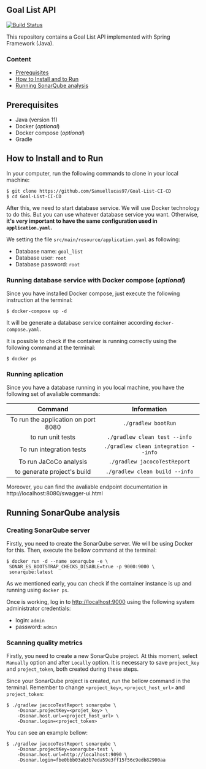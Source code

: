 ## Goal List API

[![Build Status](https://travis-ci.com/Samuellucas97/Goal-List-CI-CD.svg?branch=main)](https://travis-ci.com/Samuellucas97/Goal-List-CI-CD)

This repository contains a Goal List API implemented with Spring Framework (Java).

### Content

 - [Prerequisites]()
 - [How to Install and to Run]()
 - [Running SonarQube analysis]()


## Prerequisites

- Java (version 11)
- Docker (_optional_)
- Docker compose (_optional_)
- Gradle

## How to Install and to Run

In your computer, run the following commands to clone in your local machine:

```
$ git clone https://github.com/Samuellucas97/Goal-List-CI-CD  
$ cd Goal-List-CI-CD
```

After this, we need to start database service. We will use Docker technology to do this. But you can use whatever database service you want.
Otherwise, **it's very important to have the same configuration used in `application.yaml`.**

We setting the file `src/main/resource/application.yaml` as following: 

- Database name: `goal_list`
- Database user: `root`
- Database password: `root`

### Running database service with Docker compose (_optional_)

Since you have installed Docker compose, just execute the following instruction at the terminal:

```
$ docker-compose up -d
```

It will be generate a database service container according `docker-compose.yaml`.

It is possible to check if the container is running correctly using the following command at the terminal:

```
$ docker ps
```
  

### Running aplication

Since you have a database running in you local machine, you have the following set of avaliable commands:

|                Command               |              Information             |
|:------------------------------------:|:------------------------------------:|
| To run the application  on port 8080 |          `./gradlew bootRun`         |
|           to run unit tests          |     `./gradlew clean test --info`    |
|       To run integration tests       | `./gradlew clean integration --info` |
|       To run JaCoCo analysis       | `./gradlew jacocoTestReport` |
|      to generate project's build     |    `./gradlew clean build --info`    |


Moreover, you can find the avaliable endpoint documentation in http://localhost:8080/swagger-ui.html


## Running SonarQube analysis

### Creating SonarQube server

Firstly, you need to create the SonarQube server. We will be using Docker for this. Then, execute the bellow command at the terminal:

```
$ docker run -d --name sonarqube -e \
 SONAR_ES_BOOTSTRAP_CHECKS_DISABLE=true -p 9000:9000 \
 sonarqube:latest
```

As we mentioned early, you can check if the container instance is up and running using `docker ps`.

Once is working, log in to [http://localhost:9000](http://localhost:9000) using the following system administrator credentials:

- login: `admin`
- password: `admin`

### Scanning quality metrics 

Firstly, you need to create a new SonarQube project. At this moment, select `Manually` option and after `Locally`
option. It is necessary to save `project_key` and `project_token`, both created during these steps.


Since your SonarQube project is created, run the bellow command in the terminal. Remember to change `<project_key>`, `<project_host_url>` and `project_token`:

```
$ ./gradlew jacocoTestReport sonarqube \
    -Dsonar.projectKey=<projet_key> \
    -Dsonar.host.url=<project_host_url> \
    -Dsonar.login=<project_token> 
```

You can see an example bellow:


```
$ ./gradlew jacocoTestReport sonarqube \
    -Dsonar.projectKey=sonarqube-test \
    -Dsonar.host.url=http://localhost:9090 \
    -Dsonar.login=fbe0bbb03ab3b7eda59e3ff15f56c9edb82900aa 
```
